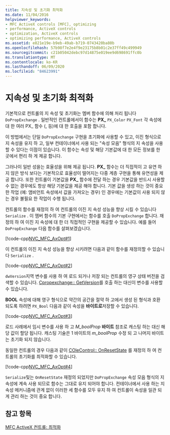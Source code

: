 ```yaml
---
title: 지속성 및 초기화 최적화
ms.date: 11/04/2016
helpviewer_keywords:
- MFC ActiveX controls [MFC], optimizing
- performance, ActiveX controls
- optimization, ActiveX controls
- optimizing performance, ActiveX controls
ms.assetid: e821e19e-b9eb-49ab-b719-0743420ba80b
ms.openlocfilehash: 57b98f7e2e4f9e23175b8b01c2e37ff49c499949
ms.sourcegitcommit: c21b05042debc97d14875e019ee9d698691ffc0b
ms.translationtype: MT
ms.contentlocale: ko-KR
ms.lasthandoff: 06/09/2020
ms.locfileid: "84623991"
---
```

# <a name="optimizing-persistence-and-initialization"></a>지속성 및 초기화 최적화

기본적으로 컨트롤의 지 속성 및 초기화는 멤버 함수에 의해 처리 됩니다 `DoPropExchange` . 일반적인 컨트롤에서이 함수는 **PX_** `PX_Color` `PX_Font` 각 속성에 대 한 여러 PX_ 함수 (, 등)에 대 한 호출을 포함 합니다.

이 방법에서는 단일 `DoPropExchange` 구현을 초기화에 사용할 수 있고, 이진 형식으로 지 속성을 유지 하 고, 일부 컨테이너에서 사용 되는 "속성 모음" 형식의 지 속성을 사용할 수 있다는 이점이 있습니다. 이 함수는 속성 및 해당 기본값에 대 한 모든 정보를 한 곳에서 편리 하 게 제공 합니다.

그러나이 일반 성을는 효율성을 위해 제공 됩니다. **PX_** 함수는 더 직접적이 고 유연 하지 않은 방식 보다는 기본적으로 효율성이 떨어지는 다중 계층 구현을 통해 유연성을 제공 합니다. 또한 컨트롤이 기본값을 **PX_** 함수에 전달 하는 경우 기본값을 반드시 사용할 수 없는 경우에도 항상 해당 기본값을 제공 해야 합니다. 기본 값을 생성 하는 것이 중요 한 작업 (예: 앰비언트 속성에서 값을 가져오는 경우) 인 경우에는 기본값이 사용 되지 않는 경우 불필요 한 작업이 수행 됩니다.

컨트롤의 함수를 재정의 하 여 컨트롤의 이진 지 속성 성능을 향상 시킬 수 있습니다 `Serialize` . 이 멤버 함수의 기본 구현에서는 함수를 호출 `DoPropExchange` 합니다. 재정의 하 여 이진 지 속성에 대 한 더 직접적인 구현을 제공할 수 있습니다. 예를 들어 `DoPropExchange` 다음 함수를 살펴보겠습니다.

[!code-cpp[NVC_MFC_AxOpt#1](codesnippet/cpp/optimizing-persistence-and-initialization_1.cpp)]

이 컨트롤의 이진 지 속성 성능을 향상 시키려면 다음과 같이 함수를 재정의할 수 있습니다 `Serialize` .

[!code-cpp[NVC_MFC_AxOpt#2](codesnippet/cpp/optimizing-persistence-and-initialization_2.cpp)]

`dwVersion`지역 변수를 사용 하 여 로드 되거나 저장 되는 컨트롤의 영구 상태 버전을 검색할 수 있습니다. [Cpropexchange:: GetVersion](reference/cpropexchange-class.md#getversion)를 호출 하는 대신이 변수를 사용할 수 있습니다.

**BOOL** 속성에 대해 영구 형식으로 약간의 공간을 절약 하 고에서 생성 된 형식과 호환 되도록 하려면 `PX_Bool` 다음과 같이 속성을 **바이트로**저장할 수 있습니다.

[!code-cpp[NVC_MFC_AxOpt#3](codesnippet/cpp/optimizing-persistence-and-initialization_3.cpp)]

로드 사례에서 임시 변수를 사용 하 고 *M_boolProp* **바이트** 참조로 캐스팅 하는 대신 해당 값이 할당 됩니다. 캐스팅 기술은 1 바이트의 *m_boolProp* 수정 되 고 나머지 바이트는 초기화 되지 않습니다.

동일한 컨트롤의 경우 다음과 같이 [COleControl:: OnResetState](reference/colecontrol-class.md#onresetstate) 를 재정의 하 여 컨트롤의 초기화를 최적화할 수 있습니다.

[!code-cpp[NVC_MFC_AxOpt#4](codesnippet/cpp/optimizing-persistence-and-initialization_4.cpp)]

`Serialize`및는 `OnResetState` 재정의 되었지만 `DoPropExchange` 속성 모음 형식의 지 속성에 계속 사용 되므로 함수는 그대로 유지 되어야 합니다. 컨테이너에서 사용 하는 지 속성 메커니즘에 관계 없이 이러한 세 함수를 모두 유지 하 여 컨트롤이 속성을 일관 되 게 관리 하는 것이 중요 합니다.

## <a name="see-also"></a>참고 항목

[MFC ActiveX 컨트롤: 최적화](mfc-activex-controls-optimization.md)
